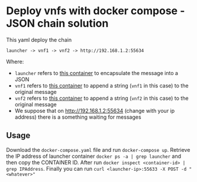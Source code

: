 # Deploy vnfs with docker compose - JSON chain solution
This yaml deploy the chain

    launcher -> vnf1 -> vnf2 -> http://192.168.1.2:55634

Where:
 - `launcher` refers to [this container](https://hub.docker.com/r/augugrumi/launchervnf/) to encapsulate the message into a JSON
 - `vnf1` refers to [this container](https://hub.docker.com/r/augugrumi/addervnf/) to append a string (`vnf1` in this case) to
 the original message
 - `vnf2` refers to [this container](https://hub.docker.com/r/augugrumi/addervnf/) to append a string (`vnf2` in this case) to
 the original message
 - We suppose that on http://192.168.1.2:55634 (change with your ip address) there is a something waiting for messages
 
 ## Usage
 Download the `docker-compose.yaml` file and run `docker-compose up`. Retrieve the IP address of launcher container
 `docker ps -a | grep launcher` and then copy the CONTAINER ID. After run `docker inspect <container-id> | grep IPAddress`.
 Finally you can run `curl <launcher-ip>:55633 -X POST -d "<whatever>"`

